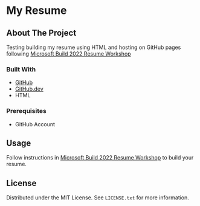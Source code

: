 # My Resume

<!-- ABOUT THE PROJECT -->
## About The Project

Testing building my resume using HTML and hosting on GitHub pages following [Microsoft Build 2022 Resume Workshop](https://github.com/jlooper/build-resume-workshop)

### Built With

- [GitHub](http://github.com/)
- [GitHub.dev](https://github.dev/)
- HTML

### Prerequisites

- GitHub Account

<!-- USAGE EXAMPLES -->
## Usage

Follow instructions in [Microsoft Build 2022 Resume Workshop](https://github.com/jlooper/build-resume-workshop) to build your resume.

<!-- LICENSE -->
## License

Distributed under the MIT License. See `LICENSE.txt` for more information.
